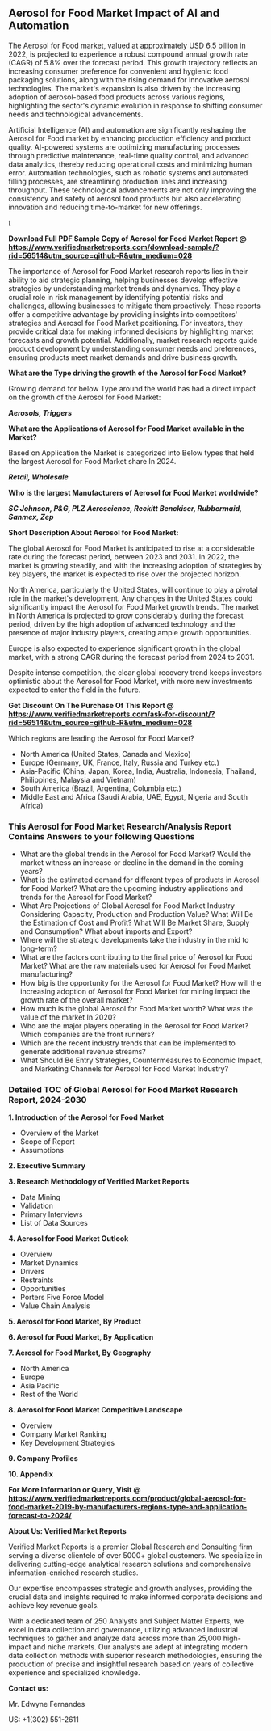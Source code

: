 <h2>Aerosol for Food Market Impact of AI and Automation</h2><p>The Aerosol for Food market, valued at approximately USD 6.5 billion in 2022, is projected to experience a robust compound annual growth rate (CAGR) of 5.8% over the forecast period. This growth trajectory reflects an increasing consumer preference for convenient and hygienic food packaging solutions, along with the rising demand for innovative aerosol technologies. The market's expansion is also driven by the increasing adoption of aerosol-based food products across various regions, highlighting the sector's dynamic evolution in response to shifting consumer needs and technological advancements.</p><p>Artificial Intelligence (AI) and automation are significantly reshaping the Aerosol for Food market by enhancing production efficiency and product quality. AI-powered systems are optimizing manufacturing processes through predictive maintenance, real-time quality control, and advanced data analytics, thereby reducing operational costs and minimizing human error. Automation technologies, such as robotic systems and automated filling processes, are streamlining production lines and increasing throughput. These technological advancements are not only improving the consistency and safety of aerosol food products but also accelerating innovation and reducing time-to-market for new offerings.</p>t</p><p id="" class=""><strong>Download Full PDF Sample Copy of Aerosol for Food Market Report @ <a href="https://www.verifiedmarketreports.com/download-sample/?rid=56514&utm_source=github-R&utm_medium=028" target="_blank">https://www.verifiedmarketreports.com/download-sample/?rid=56514&utm_source=github-R&utm_medium=028</a></strong></p><p>The importance of&nbsp;Aerosol for Food Market research reports lies in their ability to aid strategic planning, helping businesses develop effective strategies by understanding market trends and dynamics. They play a crucial role in risk management by identifying potential risks and challenges, allowing businesses to mitigate them proactively. These reports offer a competitive advantage by providing insights into competitors' strategies and Aerosol for Food Market positioning. For investors, they provide critical data for making informed decisions by highlighting market forecasts and growth potential. Additionally, market research reports guide product development by understanding consumer needs and preferences, ensuring products meet market demands and drive business growth.</p><p><strong>What are the&nbsp;Type driving the growth of the Aerosol for Food Market?</strong></p><p id="" class="">Growing demand for below Type around the world has had a direct impact on the growth of the Aerosol for Food Market:</p><em><strong>Aerosols, Triggers</strong></em></p><strong>What are the&nbsp;Applications&nbsp;of Aerosol for Food Market available in the Market?</strong></p><p id="" class="">Based on Application the Market is categorized into Below types that held the largest Aerosol for Food Market share In 2024.</p><em><strong>Retail, Wholesale</strong></em></p><strong>Who is the largest Manufacturers of Aerosol for Food Market worldwide?</strong></p><p><em><strong>SC Johnson, P&G, PLZ Aeroscience, Reckitt Benckiser, Rubbermaid, Sanmex, Zep</strong></em></p><p id="" class=""><strong>Short Description About Aerosol for Food Market:</strong></p><p>The global Aerosol for Food Market is anticipated to rise at a considerable rate during the forecast period, between 2023 and 2031. In 2022, the market is growing steadily, and with the increasing adoption of strategies by key players, the market is expected to rise over the projected horizon.</p><p>North America, particularly the United States, will continue to play a pivotal role in the market's development. Any changes in the United States could significantly impact the Aerosol for Food Market growth trends. The market in North America is projected to grow considerably during the forecast period, driven by the high adoption of advanced technology and the presence of major industry players, creating ample growth opportunities.</p><p>Europe is also expected to experience significant growth in the global market, with a strong CAGR during the forecast period from 2024 to 2031.</p><p>Despite intense competition, the clear global recovery trend keeps investors optimistic about the Aerosol for Food Market, with more new investments expected to enter the field in the future.</p><p id="" class=""><strong>Get Discount On The Purchase Of This Report @ <a href="https://www.verifiedmarketreports.com/ask-for-discount/?rid=56514&utm_source=github-R&utm_medium=028" target="_blank">https://www.verifiedmarketreports.com/ask-for-discount/?rid=56514&utm_source=github-R&utm_medium=028</a></strong></p>Which regions are leading the Aerosol for Food Market?</p><ul><li>North America (United States, Canada and Mexico)</li><li>Europe (Germany, UK, France, Italy, Russia and Turkey etc.)</li><li>Asia-Pacific (China, Japan, Korea, India, Australia, Indonesia, Thailand, Philippines, Malaysia and Vietnam)</li><li>South America (Brazil, Argentina, Columbia etc.)</li><li>Middle East and Africa (Saudi Arabia, UAE, Egypt, Nigeria and South Africa)</li></ul><h3 id="" class="">This Aerosol for Food Market Research/Analysis Report Contains Answers to your following Questions</h3><ul><li>What are the global trends in the Aerosol for Food Market? Would the market witness an increase or decline in the demand in the coming years?</li><li>What is the estimated demand for different types of products in Aerosol for Food Market? What are the upcoming industry applications and trends for the Aerosol for Food Market?</li><li>What Are Projections of Global Aerosol for Food Market Industry Considering Capacity, Production and Production Value? What Will Be the Estimation of Cost and Profit? What Will Be Market Share, Supply and Consumption? What about imports and Export?</li><li>Where will the strategic developments take the industry in the mid to long-term?</li><li>What are the factors contributing to the final price of Aerosol for Food Market? What are the raw materials used for Aerosol for Food Market manufacturing?</li><li>How big is the opportunity for the Aerosol for Food Market? How will the increasing adoption of Aerosol for Food Market for mining impact the growth rate of the overall market?</li><li>How much is the global Aerosol for Food Market worth? What was the value of the market In 2020?</li><li>Who are the major players operating in the Aerosol for Food Market? Which companies are the front runners?</li><li>Which are the recent industry trends that can be implemented to generate additional revenue streams?</li><li>What Should Be Entry Strategies, Countermeasures to Economic Impact, and Marketing Channels for Aerosol for Food Market Industry?</li></ul><h3 id="" class="">Detailed TOC of Global Aerosol for Food Market Research Report, 2024-2030</h3><p id="" class=""><strong>1. Introduction of the Aerosol for Food Market</strong></p><ul><li>Overview of the Market</li><li>Scope of Report</li><li>Assumptions</li></ul><p id="" class=""><strong>2. Executive Summary</strong></p><p id="" class=""><strong>3. Research Methodology of Verified Market Reports</strong></p><ul><li>Data Mining</li><li>Validation</li><li>Primary Interviews</li><li>List of Data Sources</li></ul><p id="" class=""><strong>4. Aerosol for Food Market Outlook</strong></p><ul><li>Overview</li><li>Market Dynamics</li><li>Drivers</li><li>Restraints</li><li>Opportunities</li><li>Porters Five Force Model</li><li>Value Chain Analysis</li></ul><p id="" class=""><strong>5. Aerosol for Food Market, By Product</strong></p><p id="" class=""><strong>6. Aerosol for Food Market, By Application</strong></p><p id="" class=""><strong>7. Aerosol for Food Market, By Geography</strong></p><ul><li>North America</li><li>Europe</li><li>Asia Pacific</li><li>Rest of the World</li></ul><p id="" class=""><strong>8. Aerosol for Food Market Competitive Landscape</strong></p><ul><li>Overview</li><li>Company Market Ranking</li><li>Key Development Strategies</li></ul><p id="" class=""><strong>9. Company Profiles</strong></p><p id="" class=""><strong>10. Appendix</strong></p><p id="" class=""><strong>For More Information or Query, Visit @ <a href="https://www.verifiedmarketreports.com/product/global-aerosol-for-food-market-2019-by-manufacturers-regions-type-and-application-forecast-to-2024/" target="_blank">https://www.verifiedmarketreports.com/product/global-aerosol-for-food-market-2019-by-manufacturers-regions-type-and-application-forecast-to-2024/</a></strong></p><p id="" class=""><strong>About Us: Verified Market Reports</strong></p><p id="" class="">Verified Market Reports is a premier Global Research and Consulting firm serving a diverse clientele of over 5000+ global customers. We specialize in delivering cutting-edge analytical research solutions and comprehensive information-enriched research studies.</p><p id="" class="">Our expertise encompasses strategic and growth analyses, providing the crucial data and insights required to make informed corporate decisions and achieve key revenue goals.</p><p id="" class="">With a dedicated team of 250 Analysts and Subject Matter Experts, we excel in data collection and governance, utilizing advanced industrial techniques to gather and analyze data across more than 25,000 high-impact and niche markets. Our analysts are adept at integrating modern data collection methods with superior research methodologies, ensuring the production of precise and insightful research based on years of collective experience and specialized knowledge.</p><p id="" class=""><strong>Contact us:</strong></p><p id="" class="">Mr. Edwyne Fernandes</p><p id="" class="">US: +1(302) 551-2611</p>